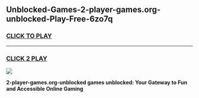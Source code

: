 
## Unblocked-Games-2-player-games.org-unblocked-Play-Free-6zo7q
<h3>
<a href="https://premium76.site?title=2-player-games.org-unblocked&ref=10A">CLICK TO PLAY</a></h3>
<hr>

<h3>
<a href="https://premium76.site?title=2-player-games.org-unblocked&ref=10A">CLICK 2 PLAY</a>
  
</h3>

<a href="https://premium76.site?title=2-player-games.org-unblocked&ref=10A"><img src="https://clearcache.store/games.png"></a>


**2-player-games.org-unblocked games unblocked: Your Gateway to Fun and Accessible Online Gaming**
